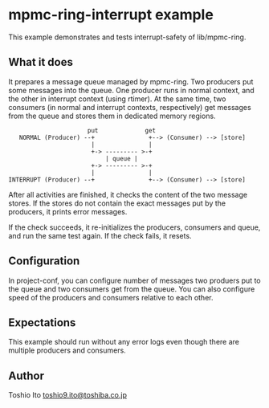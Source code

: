# mpmc-ring-interrupt example

This example demonstrates and tests interrupt-safety of
lib/mpmc-ring.

## What it does

It prepares a message queue managed by mpmc-ring. Two producers put
some messages into the queue. One producer runs in normal context,
and the other in interrupt context (using rtimer). At the same time,
two consumers (in normal and interrupt contexts, respectively) get
messages from the queue and stores them in dedicated memory regions.

                          put             get
       NORMAL (Producer) --+               +--> (Consumer) --> [store]
                           |               |
                           +-> --------- >-+
                               | queue |
                           +-> --------- >-+
                           |               |
    INTERRUPT (Producer) --+               +--> (Consumer) --> [store]

After all activities are finished, it checks the content of the two
message stores. If the stores do not contain the exact messages put
by the producers, it prints error messages.

If the check succeeds, it re-initializes the producers, consumers
and queue, and run the same test again. If the check fails, it
resets.

## Configuration

In project-conf, you can configure number of messages two produers
put to the queue and two consumers get from the queue. You can also
configure speed of the producers and consumers relative to each
other.

## Expectations

This example should run without any error logs even though there are
multiple producers and consumers.

## Author

Toshio Ito <toshio9.ito@toshiba.co.jp>
